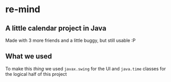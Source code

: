 # re-mind
## A little calendar project in Java<br>
Made with 3 more friends and a little buggy, but still usable :P
## What we used
To make this _thing_ we used `javax.swing` for the UI and `java.time` classes for the logical half of this project
